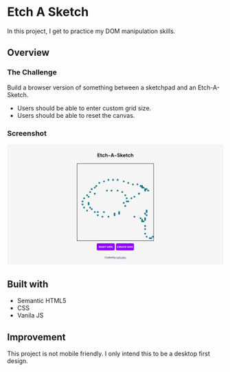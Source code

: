 # Etch A Sketch

In this project, I get to practice my DOM manipulation skills.

## Overview

### The Challenge

Build a browser version of something between a sketchpad and an Etch-A-Sketch.

-   Users should be able to enter custom grid size.
-   Users should be able to reset the canvas.

### Screenshot

![](./screenshot/screenshot.png)

## Built with

-   Semantic HTML5
-   CSS
-   Vanila JS

## Improvement

This project is not mobile friendly. I only intend this to be a desktop first design.
